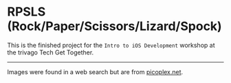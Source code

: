 # RPSLS (Rock/Paper/Scissors/Lizard/Spock)

This is the finished project for the `Intro to iOS Development` workshop at the trivago Tech Get Together.

---

Images were found in a web search but are from [picoplex.net](https://picoplex.net).
